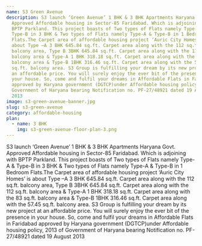 ```yaml
---
name: S3 Green Avenue
description: S3 launch ‘Green Avenue’ 1 BHK & 3 BHK Apartments Haryana Govt.
  Approved Affordable housing in Sector-85 Faridabad. Which is adjoining with
  BPTP Parkland. This project boasts of Two types of Flats namely Type-A &
  Type-B in 3 BHK & Two types of Flats namely Type-A & Type-B in 1 Bedroom
  Flats.The Carpet area of affordable housing project ‘Auric City Homes’ is
  about Type –A 3 BHK 645.84 sq.ft. Carpet area along with the 112 sq.ft.
  balcony area, Type B 3BHK 645.84 sq.ft. Carpet area along with the 112 sq.ft.
  balcony area & Type-A 1 BHK 318.18 sq.ft. Carpet area along with the 83 sq.ft.
  balcony area & Type-B 1BHK 316.46 sq.ft. Carpet area along with the 57.45
  sq.ft. balcony area. S3 Group is fulfilling your dream by its new project at
  an affordable price. You will surely enjoy the ever bit of the presence in
  your house. So, come and fulfil your dreams in Affordable Flats in Faridabad
  approved by Haryana government (DGTCP)under Affordable housing policy, 2013 of
  Government of Haryana bearing Notification no. PF-27/48921 dated 19 August
  2013
image: s3-green-avenue-banner.jpg
slug: s3-green-avenue
category: affordable-housing
plan:
  - name: 3 BHK
    img: s3-green-avenue-floor-plan-3.png
---
```

<!--StartFragment-->

S3 launch ‘Green Avenue’ 1 BHK & 3 BHK Apartments Haryana Govt. Approved Affordable housing in Sector-85 Faridabad. Which is adjoining with BPTP Parkland. This project boasts of Two types of Flats namely Type-A & Type-B in 3 BHK & Two types of Flats namely Type-A & Type-B in 1 Bedroom Flats.The Carpet area of affordable housing project ‘Auric City Homes’ is about Type –A 3 BHK 645.84 sq.ft. Carpet area along with the 112 sq.ft. balcony area, Type B 3BHK 645.84 sq.ft. Carpet area along with the 112 sq.ft. balcony area & Type-A 1 BHK 318.18 sq.ft. Carpet area along with the 83 sq.ft. balcony area & Type-B 1BHK 316.46 sq.ft. Carpet area along with the 57.45 sq.ft. balcony area. S3 Group is fulfilling your dream by its new project at an affordable price. You will surely enjoy the ever bit of the presence in your house. So, come and fulfil your dreams in Affordable Flats in Faridabad approved by Haryana government (DGTCP)under Affordable housing policy, 2013 of Government of Haryana bearing Notification no. PF-27/48921 dated 19 August 2013

<!--EndFragment-->



<!--Start of Tawk.to Script-->

<script type="text/javascript">
var Tawk_API=Tawk_API||{}, Tawk_LoadStart=new Date();
(function(){
var s1=document.createElement("script"),s0=document.getElementsByTagName("script")[0];
s1.async=true;
s1.src='https://embed.tawk.to/61612b4a86aee40a5735af19/1fhhp27id';
s1.charset='UTF-8';
s1.setAttribute('crossorigin','*');
s0.parentNode.insertBefore(s1,s0);
})();
</script>

<!--End of Tawk.to Script-->